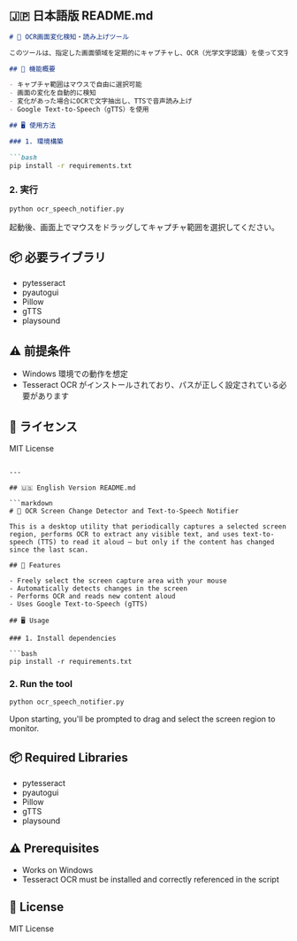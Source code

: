 ## 🇯🇵 日本語版 README.md

````markdown
# 📡 OCR画面変化検知・読み上げツール

このツールは、指定した画面領域を定期的にキャプチャし、OCR（光学文字認識）を使って文字を抽出、前回と違う内容が検出された場合に日本語で読み上げるデスクトップユーティリティです。

## 🔧 機能概要

- キャプチャ範囲はマウスで自由に選択可能
- 画面の変化を自動的に検知
- 変化があった場合にOCRで文字抽出し、TTSで音声読み上げ
- Google Text-to-Speech（gTTS）を使用

## 🖥 使用方法

### 1. 環境構築

```bash
pip install -r requirements.txt
````

### 2. 実行

```bash
python ocr_speech_notifier.py
```

起動後、画面上でマウスをドラッグしてキャプチャ範囲を選択してください。

## 📦 必要ライブラリ

* pytesseract
* pyautogui
* Pillow
* gTTS
* playsound

## ⚠ 前提条件

* Windows 環境での動作を想定
* Tesseract OCR がインストールされており、パスが正しく設定されている必要があります

## 📝 ライセンス

MIT License

````

---

## 🇺🇸 English Version README.md

```markdown
# 📡 OCR Screen Change Detector and Text-to-Speech Notifier

This is a desktop utility that periodically captures a selected screen region, performs OCR to extract any visible text, and uses text-to-speech (TTS) to read it aloud — but only if the content has changed since the last scan.

## 🔧 Features

- Freely select the screen capture area with your mouse
- Automatically detects changes in the screen
- Performs OCR and reads new content aloud
- Uses Google Text-to-Speech (gTTS)

## 🖥 Usage

### 1. Install dependencies

```bash
pip install -r requirements.txt
````

### 2. Run the tool

```bash
python ocr_speech_notifier.py
```

Upon starting, you'll be prompted to drag and select the screen region to monitor.

## 📦 Required Libraries

* pytesseract
* pyautogui
* Pillow
* gTTS
* playsound

## ⚠ Prerequisites

* Works on Windows
* Tesseract OCR must be installed and correctly referenced in the script

## 📝 License

MIT License

````
